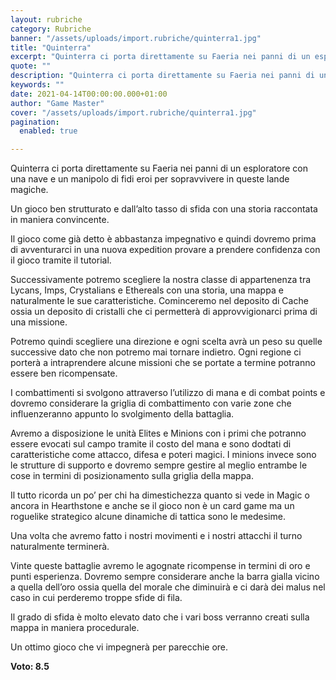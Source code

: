 ```yaml
---
layout: rubriche
category: Rubriche
banner: "/assets/uploads/import.rubriche/quinterra1.jpg"
title: "Quinterra"
excerpt: "Quinterra ci porta direttamente su Faeria nei panni di un esploratore con una nave e un manipolo di fidi eroi per sopravvivere in queste lande magiche. Un gioco ben strutturato e dall’alto tasso di sfida con una storia raccontata in maniera convincente. Il gioco come già detto è abbastanza impegnativo e quindi dovremo prima di [&hellip"
quote: ""
description: "Quinterra ci porta direttamente su Faeria nei panni di un esploratore con una nave e un manipolo di fidi eroi per sopravvivere in queste lande magiche. Un gioco ben strutturato e dall’alto tasso di sfida con una storia raccontata in maniera convincente. Il gioco come già detto è abbastanza impegnativo e quindi dovremo prima di [&hellip"
keywords: ""
date: 2021-04-14T00:00:00.000+01:00
author: "Game Master"
cover: "/assets/uploads/import.rubriche/quinterra1.jpg"
pagination:
  enabled: true

---
```


Quinterra ci porta direttamente su Faeria nei panni di un esploratore con una nave e un manipolo di fidi eroi per sopravvivere in queste lande magiche.

Un gioco ben strutturato e dall’alto tasso di sfida con una storia raccontata in maniera convincente.

Il gioco come già detto è abbastanza impegnativo e quindi dovremo prima di avventurarci in una nuova expedition provare a prendere confidenza con il gioco tramite il tutorial.

Successivamente potremo scegliere la nostra classe di appartenenza tra Lycans, Imps, Crystalians e Ethereals con una storia, una mappa e naturalmente le sue caratteristiche. Cominceremo nel deposito di Cache ossia un deposito di cristalli che ci permetterà di approvvigionarci prima di una missione.

Potremo quindi scegliere una direzione e ogni scelta avrà un peso su quelle successive dato che non potremo mai tornare indietro. Ogni regione ci porterà a intraprendere alcune missioni che se portate a termine potranno essere ben ricompensate.

I combattimenti si svolgono attraverso l’utilizzo di mana e di combat points e dovremo considerare la griglia di combattimento con varie zone che influenzeranno appunto lo svolgimento della battaglia.

Avremo a disposizione le unità Elites e Minions con i primi che potranno essere evocati sul campo tramite il costo del mana e sono dodtati di caratteristiche come attacco, difesa e poteri magici. I minions invece sono le strutture di supporto e dovremo sempre gestire al meglio entrambe le cose in termini di posizionamento sulla griglia della mappa.

Il tutto ricorda un po’ per chi ha dimestichezza quanto si vede in Magic o ancora in Hearthstone e anche se il gioco non è un card game ma un roguelike strategico alcune dinamiche di tattica sono le medesime.

Una volta che avremo fatto i nostri movimenti e i nostri attacchi il turno naturalmente terminerà.

Vinte queste battaglie avremo le agognate ricompense in termini di oro e punti esperienza. Dovremo sempre considerare anche la barra gialla vicino a quella dell’oro ossia quella del morale che diminuirà e ci darà dei malus nel caso in cui perderemo troppe sfide di fila.

Il grado di sfida è molto elevato dato che i vari boss verranno creati sulla mappa in maniera procedurale.

Un ottimo gioco che vi impegnerà per parecchie ore.

**Voto: 8.5**